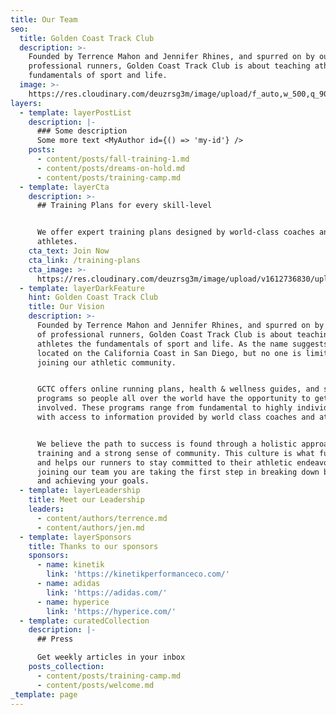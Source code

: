 ```yaml
---
title: Our Team
seo:
  title: Golden Coast Track Club
  description: >-
    Founded by Terrence Mahon and Jennifer Rhines, and spurred on by our team of
    professional runners, Golden Coast Track Club is about teaching athletes the
    fundamentals of sport and life.
  image: >-
    https://res.cloudinary.com/deuzrsg3m/image/upload/f_auto,w_500,q_90/v1613613891/ACtC-3fdr81NYXHLd7g26j_VuMPN17azl76HuNPgcBhMcIPPpYUrPTopWjrWRqRZK5f3KnHDhOdcHoF7YHahU1h3M8akE-n0lUpqUCFYeDbOV2SijIenL4nizPv1F7zja81T5iNMX-SNBAAVc3SBteBsyYjP_w2560-h1708-no_hieao0.jpg
layers:
  - template: layerPostList
    description: |-
      ### Some description
      Some more text <MyAuthor id={() => 'my-id'} />
    posts:
      - content/posts/fall-training-1.md
      - content/posts/dreams-on-hold.md
      - content/posts/training-camp.md
  - template: layerCta
    description: >-
      ## Training Plans for every skill-level


      We offer expert training plans designed by world-class coaches and
      athletes.
    cta_text: Join Now
    cta_link: /training-plans
    cta_image: >-
      https://res.cloudinary.com/deuzrsg3m/image/upload/v1612736830/uploads/Screen_Shot_2021-02-07_at_2.27.00_PM_ptwqab.png
  - template: layerDarkFeature
    hint: Golden Coast Track Club
    title: Our Vision
    description: >-
      Founded by Terrence Mahon and Jennifer Rhines, and spurred on by our team
      of professional runners, Golden Coast Track Club is about teaching
      athletes the fundamentals of sport and life. As the name suggests we are
      located on the California Coast in San Diego, but no one is limited from
      joining our athletic community.


      GCTC offers online running plans, health & wellness guides, and strength
      programs so people all over the world have the opportunity to get
      involved. These programs range from fundamental to highly individualized,
      with access to information provided by world class coaches and athletes.


      We believe the path to success is found through a holistic approach to
      training and a strong sense of community. This culture is what fuels GCTC,
      and helps our runners to stay committed to their athletic endeavors. By
      joining our team you are taking the first step in breaking down barriers
      and achieving your goals.
  - template: layerLeadership
    title: Meet our Leadership
    leaders:
      - content/authors/terrence.md
      - content/authors/jen.md
  - template: layerSponsors
    title: Thanks to our sponsors
    sponsors:
      - name: kinetik
        link: 'https://kinetikperformanceco.com/'
      - name: adidas
        link: 'https://adidas.com/'
      - name: hyperice
        link: 'https://hyperice.com/'
  - template: curatedCollection
    description: |-
      ## Press

      Get weekly articles in your inbox
    posts_collection:
      - content/posts/training-camp.md
      - content/posts/welcome.md
_template: page
---
```


